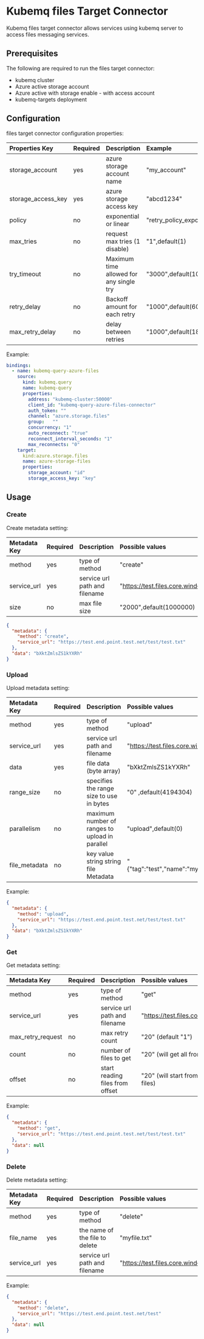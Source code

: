 # Kubemq files Target Connector

Kubemq files target connector allows services using kubemq server to access files messaging services.

## Prerequisites
The following are required to run the files target connector:

- kubemq cluster
- Azure active storage account
- Azure active with storage enable - with access account
- kubemq-targets deployment


## Configuration

files target connector configuration properties:

| Properties Key                  | Required | Description                                 | Example                                                                |
|:--------------------------------|:---------|:--------------------------------------------|:-----------------------------------------------------------------------|
| storage_account                 | yes      | azure storage account name                  | "my_account"                                                 |
| storage_access_key              | yes      | azure storage access key                    | "abcd1234"                                                   |
| policy                          | no       | exponential or linear                       | "retry_policy_exponential",default(retry_policy_exponential) |
| max_tries                       | no       | request max tries (1 disable)               | "1",default(1)                                                          |
| try_timeout                     | no       | Maximum time allowed for any single try     | "3000",default(10000) milliseconds                           |
| retry_delay                     | no       | Backoff amount for each retry               | "1000",default(600)   milliseconds                           |
| max_retry_delay                 | no       | delay between retries                       | "1000",default(1800)  milliseconds                           |


Example:

```yaml
bindings:
  - name: kubemq-query-azure-files
    source:
      kind: kubemq.query
      name: kubemq-query
      properties:
        address: "kubemq-cluster:50000"
        client_id: "kubemq-query-azure-files-connector"
        auth_token: ""
        channel: "azure.storage.files"
        group:   ""
        concurrency: "1"
        auto_reconnect: "true"
        reconnect_interval_seconds: "1"
        max_reconnects: "0"
    target:
      kind:azure.storage.files
      name: azure-storage-files
      properties:
        storage_account: "id"
        storage_access_key: "key"
```

## Usage

### Create

Create metadata setting:

| Metadata Key      | Required | Description                                    | Possible values                                  |
|:------------------|:---------|:-----------------------------------------------|:-------------------------------------------------|
| method            | yes      | type of method                                 | "create"                                         |
| service_url       | yes      | service url path and filename                  | "https://test.files.core.windows.net/test/test.txt"   |                         |
| size              | no       | max file size                                  | "2000",default(1000000)   |   

```json
{
  "metadata": {
    "method": "create",
    "service_url": "https://test.end.point.test.net/test/test.txt"
  },
  "data": "bXktZmlsZS1kYXRh"
}
```

### Upload

Upload metadata setting:

| Metadata Key      | Required | Description                                    | Possible values                                  |
|:------------------|:---------|:-----------------------------------------------|:-------------------------------------------------|
| method            | yes      | type of method                                 | "upload"                                         |
| service_url       | yes      | service url path and filename                  | "https://test.files.core.windows.net/test/test.txt"   |
| data              | yes      | file data (byte array)                         | "bXktZmlsZS1kYXRh"                               |
| range_size        | no       | specifies the range size to use in bytes       | "0" ,default(4194304)                            | 
| parallelism       | no       | maximum number of ranges to upload in parallel | "upload",default(0)                              |
| file_metadata     | no       | key value string string file Metadata          | "{"tag":"test","name":"myname"}",default(none)   |                           |


Example:

```json
{
  "metadata": {
    "method": "upload",
    "service_url": "https://test.end.point.test.net/test/test.txt"
  },
  "data": "bXktZmlsZS1kYXRh"
}
```


### Get

Get metadata setting:

| Metadata Key      | Required | Description                             | Possible values                                        |
|:------------------|:---------|:----------------------------------------|:-------------------------------------------------------|
| method            | yes      | type of method                          | "get"                                                  |                      |
| service_url       | yes      | service url path and filename           | "https://test.files.core.windows.net/test"              |
| max_retry_request | no       | max retry count                         | "20" (default "1")                                     |
| count             | no       | number of files to get                  | "20" (will get all from offset)                        |
| offset            | no       | start reading files from offset         | "20" (will start from the first byte in files)          |


Example:

```json
{
  "metadata": {
    "method": "get",
    "service_url": "https://test.end.point.test.net/test/test.txt"
  },
  "data": null
}
```

### Delete

Delete metadata setting:

| Metadata Key                   | Required | Description                             | Possible values                            |
|:-------------------------------|:---------|:----------------------------------------|:-------------------------------------------|
| method                         | yes      | type of method                          | "delete"                                  |
| file_name                      | yes      | the name of the file to delete          | "myfile.txt"                              |
| service_url                    | yes      | service url path and filename           | "https://test.files.core.windows.net/test/test.txt" |


Example:

```json
{
  "metadata": {
    "method": "delete",
    "service_url": "https://test.end.point.test.net/test"
  },
  "data": null
}
```
